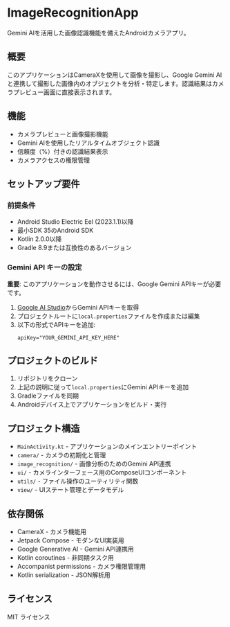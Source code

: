 # ImageRecognitionApp

Gemini AIを活用した画像認識機能を備えたAndroidカメラアプリ。

## 概要

このアプリケーションはCameraXを使用して画像を撮影し、Google Gemini AIと連携して撮影した画像内のオブジェクトを分析・特定します。認識結果はカメラプレビュー画面に直接表示されます。

## 機能

- カメラプレビューと画像撮影機能
- Gemini AIを使用したリアルタイムオブジェクト認識
- 信頼度（%）付きの認識結果表示
- カメラアクセスの権限管理

## セットアップ要件

### 前提条件
- Android Studio Electric Eel (2023.1.1)以降
- 最小SDK 35のAndroid SDK
- Kotlin 2.0.0以降
- Gradle 8.9または互換性のあるバージョン

### Gemini API キーの設定
**重要**: このアプリケーションを動作させるには、Google Gemini APIキーが必要です。

1. [Google AI Studio](https://aistudio.google.com/)からGemini APIキーを取得
2. プロジェクトルートに`local.properties`ファイルを作成または編集
3. 以下の形式でAPIキーを追加:
   ```
   apiKey="YOUR_GEMINI_API_KEY_HERE"
   ```

## プロジェクトのビルド

1. リポジトリをクローン
2. 上記の説明に従って`local.properties`にGemini APIキーを追加
3. Gradleファイルを同期
4. Androidデバイス上でアプリケーションをビルド・実行

## プロジェクト構造

- `MainActivity.kt` - アプリケーションのメインエントリーポイント
- `camera/` - カメラの初期化と管理
- `image_recognition/` - 画像分析のためのGemini API連携
- `ui/` - カメラインターフェース用のComposeUIコンポーネント
- `utils/` - ファイル操作のユーティリティ関数
- `view/` - UIステート管理とデータモデル

## 依存関係
- CameraX - カメラ機能用
- Jetpack Compose - モダンなUI実装用
- Google Generative AI - Gemini API連携用
- Kotlin coroutines - 非同期タスク用
- Accompanist permissions - カメラ権限管理用
- Kotlin serialization - JSON解析用

## ライセンス
MIT ライセンス